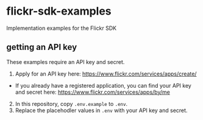 # flickr-sdk-examples
Implementation examples for the Flickr SDK

## getting an API key

These examples require an API key and secret.

1. Apply for an API key here: https://www.flickr.com/services/apps/create/
  - If you already have a registered application, you can find your API key and secret here: https://www.flickr.com/services/apps/by/me
2. In this repository, copy `.env.example` to `.env`.
3. Replace the placehodler values in `.env` with your API key and secret.
